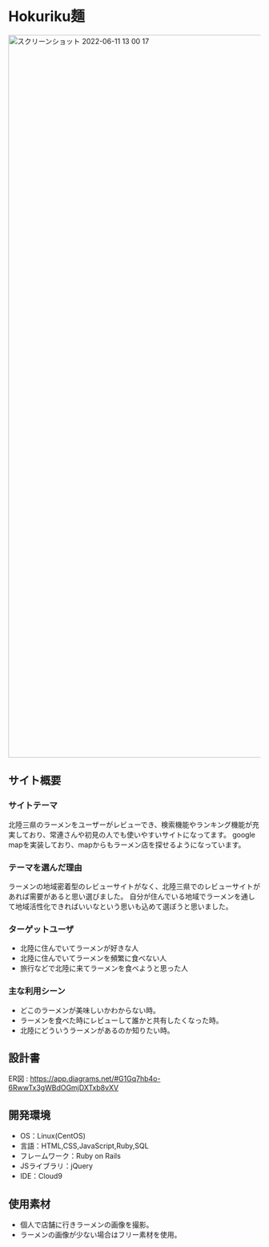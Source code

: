 # Hokuriku麺

<img width="1440" alt="スクリーンショット 2022-06-11 13 00 17" src="https://user-images.githubusercontent.com/99737371/173171742-5d539eeb-57ce-4f9f-a0d5-16d90a4aaae2.png">

## サイト概要

### サイトテーマ
北陸三県のラーメンをユーザーがレビューでき、検索機能やランキング機能が充実しており、常連さんや初見の人でも使いやすいサイトになってます。
google mapを実装しており、mapからもラーメン店を探せるようになっています。

### テーマを選んだ理由
ラーメンの地域密着型のレビューサイトがなく、北陸三県でのレビューサイトがあれば需要があると思い選びました。
自分が住んでいる地域でラーメンを通して地域活性化できればいいなという思いも込めて選ぼうと思いました。


### ターゲットユーザ
- 北陸に住んでいてラーメンが好きな人
- 北陸に住んでいてラーメンを頻繁に食べない人
- 旅行などで北陸に来てラーメンを食べようと思った人

### 主な利用シーン
- どこのラーメンが美味しいかわからない時。
- ラーメンを食べた時にレビューして誰かと共有したくなった時。
- 北陸にどういうラーメンがあるのか知りたい時。

## 設計書
ER図 : https://app.diagrams.net/#G1Gq7hb4o-6RwwTx3gWBdOGmjDXTxb8vXV

## 開発環境
- OS：Linux(CentOS)
- 言語：HTML,CSS,JavaScript,Ruby,SQL
- フレームワーク：Ruby on Rails
- JSライブラリ：jQuery
- IDE：Cloud9

## 使用素材
- 個人で店舗に行きラーメンの画像を撮影。
- ラーメンの画像が少ない場合はフリー素材を使用。